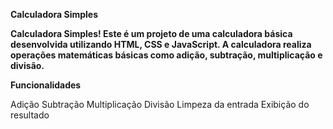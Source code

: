 **Calculadora Simples**


**Calculadora Simples! Este é um projeto de uma calculadora básica desenvolvida utilizando HTML, CSS e JavaScript. A calculadora realiza operações matemáticas básicas como adição, subtração, multiplicação e divisão.**

**Funcionalidades**

Adição
Subtração
Multiplicação
Divisão
Limpeza da entrada
Exibição do resultado


